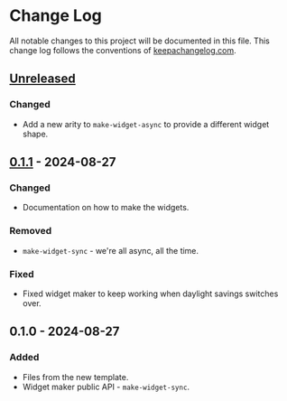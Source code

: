# Change Log
All notable changes to this project will be documented in this file. This change log follows the conventions of [keepachangelog.com](http://keepachangelog.com/).

## [Unreleased]
### Changed
- Add a new arity to `make-widget-async` to provide a different widget shape.

## [0.1.1] - 2024-08-27
### Changed
- Documentation on how to make the widgets.

### Removed
- `make-widget-sync` - we're all async, all the time.

### Fixed
- Fixed widget maker to keep working when daylight savings switches over.

## 0.1.0 - 2024-08-27
### Added
- Files from the new template.
- Widget maker public API - `make-widget-sync`.

[Unreleased]: https://sourcehost.site/your-name/task-1/compare/0.1.1...HEAD
[0.1.1]: https://sourcehost.site/your-name/task-1/compare/0.1.0...0.1.1
